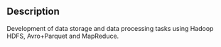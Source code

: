 ## Description

Development of data storage and data processing tasks using Hadoop HDFS, Avro+Parquet and MapReduce.
